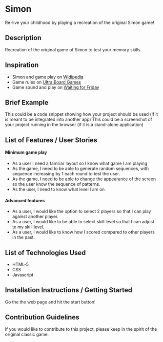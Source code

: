 # Simon
Re-live your childhood by playing a recreation of the original Simon game!

## Description
Recreation of the original game of Simon to test your memory skills.

## Inspiration
* Simon and game play on [Widipedia](https://en.wikipedia.org/wiki/Simon_(game)#Gameplay)
* Game rules on [Ultra Board Games](https://www.ultraboardgames.com/simon/game-rules.php)
* Game sound and play on [Waiting for Friday](https://www.waitingforfriday.com/?p=586#Sound_frequencies_and_timing)

## Brief Example
This could be a code snippet showing how your project should be used (if it is meant to be integrated into another app)
This could be a screenshot of your project running in the browser (if it is a stand-alone application)

## List of Features / User Stories
#### Minimum game play
* As a user I need a familiar layout so I know what game I am playing
* As the game, I need to be able to generate random sequences, with sequence increasing by 1 each round to test the user.
* As the game, I need to be able to change the appearance of the screen so the user know the sequence of patterns.
* As the user, I need to know what level I am on.

#### Advanced features
* As a user, I would like the option to select 2 players so that I can play against another player.
* As a user, I would like to be able to select skill level so that I can adjust to my skill level.
* As a user, I would like to know how I scored compared to other players in the past.

## List of Technologies Used
* HTML-5
* CSS
* Javascript

## Installation Instructions / Getting Started
Go the the web page and hit the start button!

## Contribution Guidelines
If you would like to contribute to this project, please keep in the spirit of the original classic game.
